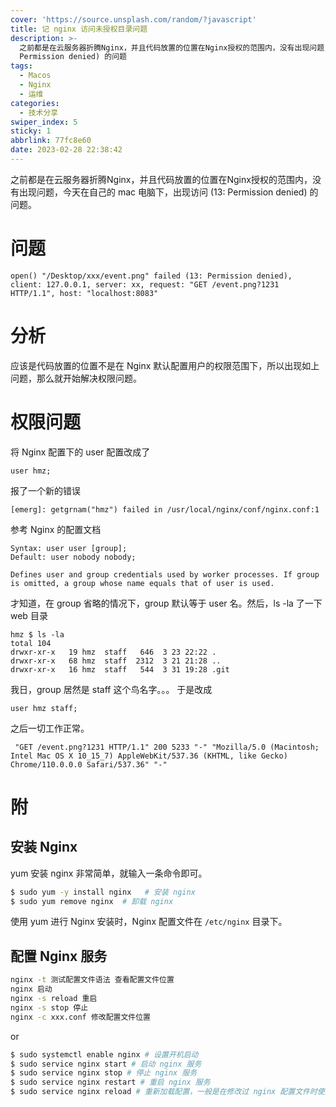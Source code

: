 ```yaml
---
cover: 'https://source.unsplash.com/random/?javascript'
title: 记 nginx 访问未授权目录问题
description: >-
  之前都是在云服务器折腾Nginx，并且代码放置的位置在Nginx授权的范围内，没有出现问题，今天在自己的 mac 电脑下，出现访问 (13:
  Permission denied) 的问题
tags:
  - Macos
  - Nginx
  - 运维
categories:
  - 技术分享
swiper_index: 5
sticky: 1
abbrlink: 77fc8e60
date: 2023-02-28 22:38:42
---
```


之前都是在云服务器折腾Nginx，并且代码放置的位置在Nginx授权的范围内，没有出现问题，今天在自己的 mac 电脑下，出现访问 (13: Permission denied) 的问题。

# 问题
```
open() "/Desktop/xxx/event.png" failed (13: Permission denied), client: 127.0.0.1, server: xx, request: "GET /event.png?1231 HTTP/1.1", host: "localhost:8083"
```

# 分析
应该是代码放置的位置不是在 Nginx 默认配置用户的权限范围下，所以出现如上问题，那么就开始解决权限问题。

# 权限问题

将 Nginx 配置下的  user 配置改成了
```
user hmz;
```

报了一个新的错误
```
[emerg]: getgrnam("hmz") failed in /usr/local/nginx/conf/nginx.conf:1
```

参考 Nginx 的配置文档
```
Syntax:	user user [group];
Default: user nobody nobody;

Defines user and group credentials used by worker processes. If group is omitted, a group whose name equals that of user is used.
```

才知道，在 group 省略的情况下，group 默认等于 user 名。然后，ls -la 了一下 web 目录
```
hmz $ ls -la
total 104
drwxr-xr-x   19 hmz  staff   646  3 23 22:22 .
drwxr-xr-x   68 hmz  staff  2312  3 21 21:28 ..
drwxr-xr-x   16 hmz  staff   544  3 31 19:28 .git
```

我日，group 居然是 staff 这个鸟名字。。。 于是改成
```
user hmz staff;
```

之后一切工作正常。

```
 "GET /event.png?1231 HTTP/1.1" 200 5233 "-" "Mozilla/5.0 (Macintosh; Intel Mac OS X 10_15_7) AppleWebKit/537.36 (KHTML, like Gecko) Chrome/110.0.0.0 Safari/537.36" "-"
```

# 附

## 安装 Nginx

yum 安装 nginx 非常简单，就输入一条命令即可。

```bash
$ sudo yum -y install nginx   # 安装 nginx
$ sudo yum remove nginx  # 卸载 nginx
```

使用 yum 进行 Nginx 安装时，Nginx 配置文件在 `/etc/nginx` 目录下。

## 配置 Nginx 服务
```bash
nginx -t 测试配置文件语法 查看配置文件位置
nginx 启动
nginx -s reload 重启
nginx -s stop 停止
nginx -c xxx.conf 修改配置文件位置
```
or
```bash
$ sudo systemctl enable nginx # 设置开机启动 
$ sudo service nginx start # 启动 nginx 服务
$ sudo service nginx stop # 停止 nginx 服务
$ sudo service nginx restart # 重启 nginx 服务
$ sudo service nginx reload # 重新加载配置，一般是在修改过 nginx 配置文件时使用。
```











